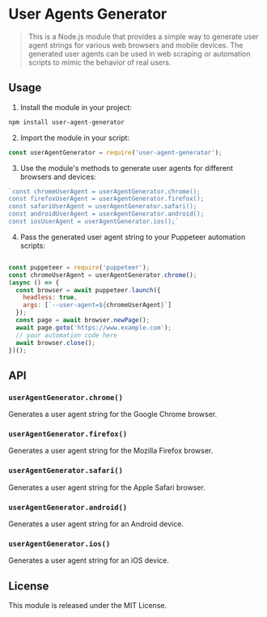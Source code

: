 
# User Agents Generator

> This is a Node.js module that provides a simple way to generate user agent strings for various web browsers and mobile devices. The generated user agents can be used in web scraping or automation scripts to mimic the behavior of real users.

## Usage

1.  Install the module in your project:

```bash
npm install user-agent-generator
```

2.  Import the module in your script:

```javascript
const userAgentGenerator = require('user-agent-generator');
```

3.  Use the module's methods to generate user agents for different browsers and devices:

```javascript
`const chromeUserAgent = userAgentGenerator.chrome();
const firefoxUserAgent = userAgentGenerator.firefox();
const safariUserAgent = userAgentGenerator.safari();
const androidUserAgent = userAgentGenerator.android();
const iosUserAgent = userAgentGenerator.ios();` 
```
4.  Pass the generated user agent string to your Puppeteer automation scripts:

```javascript

const puppeteer = require('puppeteer');
const chromeUserAgent = userAgentGenerator.chrome();
(async () => {
  const browser = await puppeteer.launch({
    headless: true,
    args: [`--user-agent=${chromeUserAgent}`]
  });
  const page = await browser.newPage();
  await page.goto('https://www.example.com');
  // your automation code here
  await browser.close();
})();
```

## API

### `userAgentGenerator.chrome()`

Generates a user agent string for the Google Chrome browser.

### `userAgentGenerator.firefox()`

Generates a user agent string for the Mozilla Firefox browser.

### `userAgentGenerator.safari()`

Generates a user agent string for the Apple Safari browser.

### `userAgentGenerator.android()`

Generates a user agent string for an Android device.

### `userAgentGenerator.ios()`

Generates a user agent string for an iOS device.

## License

This module is released under the MIT License.